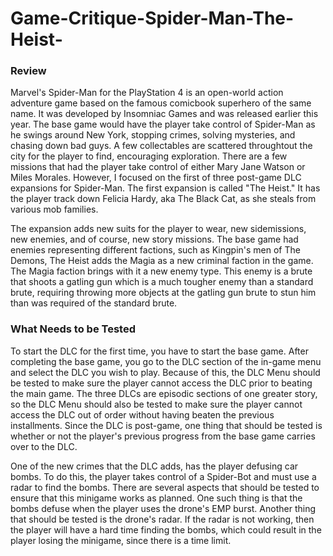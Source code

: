 # Game-Critique-Spider-Man-The-Heist-

### Review

Marvel's Spider-Man for the PlayStation 4 is an open-world action adventure game based on the famous comicbook superhero of the same name. It was developed by Insomniac Games and was released earlier this year. The base game would have the player take control of Spider-Man as he swings around New York, stopping crimes, solving mysteries, and chasing down bad guys. A few collectables are scattered throughtout the city for the player to find, encouraging exploration. There are a few missions that had the player take control of either Mary Jane Watson or Miles Morales. However, I focused on the first of three post-game DLC expansions for Spider-Man. The first expansion is called "The Heist." It has the player track down Felicia Hardy, aka The Black Cat, as she steals from various mob families. 

The expansion adds new suits for the player to wear, new sidemissions, new enemies, and of course, new story missions. The base game had enemies representing different factions, such as Kingpin's men of The Demons, The Heist adds the Magia as a new criminal faction in the game. The Magia faction brings with it a new enemy type. This enemy is a brute that shoots a gatling gun which is a much tougher enemy than a standard brute, requiring throwing more objects at the gatling gun brute to stun him than was required of the standard brute.

### What Needs to be Tested

To start the DLC for the first time, you have to start the base game. After completing the base game, you go to the DLC section of the in-game menu and select the DLC you wish to play. Because of this, the DLC Menu should be tested to make sure the player cannot access the DLC prior to beating the main game. The three DLCs are episodic sections of one greater story, so the DLC Menu should also be tested to make sure the player cannot access the DLC out of order without having beaten the previous installments. Since the DLC is post-game, one thing that should be tested is whether or not the player's previous progress from the base game carries over to the DLC.  

One of the new crimes that the DLC adds, has the player defusing car bombs. To do this, the player takes control of a Spider-Bot and must use a radar to find the bombs. There are several aspects that should be tested to ensure that this minigame works as planned. One such thing is that the bombs defuse when the player uses the drone's EMP burst. Another thing that should be tested is the drone's radar. If the radar is not working, then the player will have a hard time finding the bombs, which could result in the player losing the minigame, since there is a time limit.
